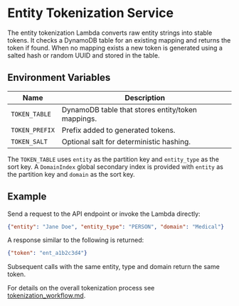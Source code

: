 # Entity Tokenization Service

The entity tokenization Lambda converts raw entity strings into stable tokens. It
checks a DynamoDB table for an existing mapping and returns the token if found.
When no mapping exists a new token is generated using a salted hash or random
UUID and stored in the table.

## Environment Variables

| Name | Description |
| ---- | ----------- |
| `TOKEN_TABLE` | DynamoDB table that stores entity/token mappings. |
| `TOKEN_PREFIX` | Prefix added to generated tokens. |
| `TOKEN_SALT` | Optional salt for deterministic hashing. |

The ``TOKEN_TABLE`` uses ``entity`` as the partition key and ``entity_type`` as
the sort key. A ``DomainIndex`` global secondary index is provided with
``entity`` as the partition key and ``domain`` as the sort key.

## Example

Send a request to the API endpoint or invoke the Lambda directly:

```json
{"entity": "Jane Doe", "entity_type": "PERSON", "domain": "Medical"}
```

A response similar to the following is returned:

```json
{"token": "ent_a1b2c3d4"}
```

Subsequent calls with the same entity, type and domain return the same token.

For details on the overall tokenization process see [tokenization_workflow.md](tokenization_workflow.md).

